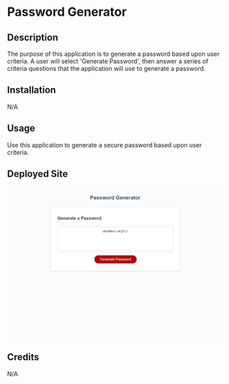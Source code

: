 # Password Generator
## Description
The purpose of this application is to generate a password based upon user criteria. A user will select 'Generate Password', then answer a series of criteria questions that the application will use to generate a password.

## Installation
N/A

## Usage
Use this application to generate a secure password based upon user criteria.

## Deployed Site

<img src="./assets/images/password-generator-screenshot.png" alt="screenshot of deployed site"/>

## Credits
N/A